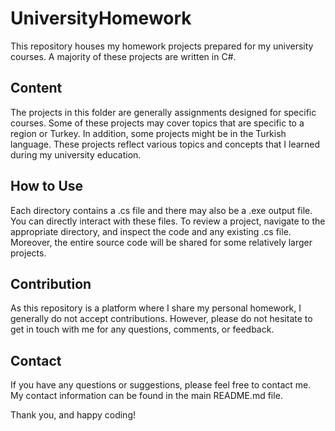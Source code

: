 # UniversityHomework
This repository houses my homework projects prepared for my university courses. A majority of these projects are written in C#.

## Content
The projects in this folder are generally assignments designed for specific courses. Some of these projects may cover topics that are specific to a region or Turkey. In addition, some projects might be in the Turkish language. These projects reflect various topics and concepts that I learned during my university education.

## How to Use
Each directory contains a .cs file and there may also be a .exe output file. You can directly interact with these files. To review a project, navigate to the appropriate directory, and inspect the code and any existing .cs file. Moreover, the entire source code will be shared for some relatively larger projects.

## Contribution
As this repository is a platform where I share my personal homework, I generally do not accept contributions. However, please do not hesitate to get in touch with me for any questions, comments, or feedback.

## Contact
If you have any questions or suggestions, please feel free to contact me. My contact information can be found in the main README.md file.

Thank you, and happy coding!
